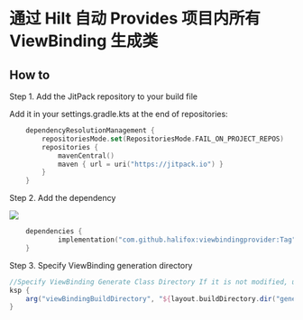 # 通过 Hilt 自动 Provides 项目内所有 ViewBinding 生成类

## How to

Step 1. Add the JitPack repository to your build file

Add it in your settings.gradle.kts at the end of repositories:

```kotlin
	dependencyResolutionManagement {
		repositoriesMode.set(RepositoriesMode.FAIL_ON_PROJECT_REPOS)
		repositories {
			mavenCentral()
			maven { url = uri("https://jitpack.io") }
		}
	}
```

Step 2. Add the dependency

[![](https://jitpack.io/v/halifox/viewbindingprovider.svg)](https://jitpack.io/#halifox/viewbindingprovider)

```kotlin
	dependencies {
	        implementation("com.github.halifox:viewbindingprovider:Tag")
	}
```

Step 3. Specify ViewBinding generation directory


```groovy
//Specify ViewBinding Generate Class Directory If it is not modified, use the following example
ksp {
    arg("viewBindingBuildDirectory", "${layout.buildDirectory.dir("generated/data_binding_base_class_source_out").get().asFile}")
}
```

